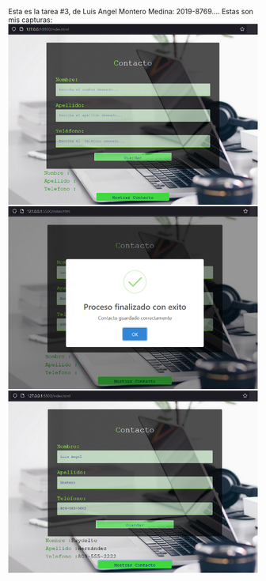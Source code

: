 Esta es la tarea #3, de Luis Angel Montero Medina: 2019-8769....
Estas son mis capturas:
![Mi captura de pantalla](/img/Captura1.png)
![Mi captura de pantalla](/img/Captura2.png)
![Mi captura de pantalla](/img/Captura3.png)